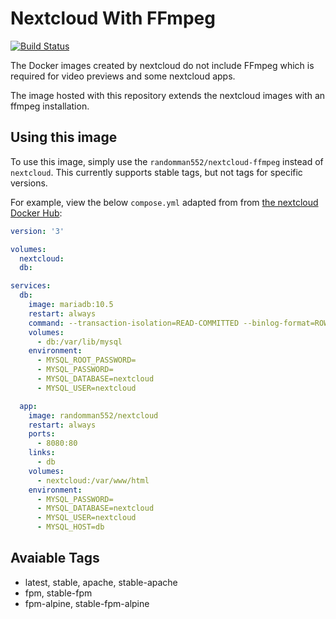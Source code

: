 # Nextcloud With FFmpeg
[![Build Status](https://drone.ggrainger.uk/api/badges/ggrainger/Nextcloud-FFmpeg/status.svg)](https://drone.ggrainger.uk/ggrainger/Nextcloud-FFmpeg)

The Docker images created by nextcloud do not include FFmpeg which is required for video previews and some nextcloud apps.

The image hosted with this repository extends the nextcloud images with an ffmpeg installation.

## Using this image
To use this image, simply use the `randomman552/nextcloud-ffmpeg` instead of `nextcloud`. This currently supports stable tags, but not tags for specific versions.

For example, view the below `compose.yml` adapted from from [the nextcloud Docker Hub](https://hub.docker.com/_/nextcloud/):

```yaml
version: '3'

volumes:
  nextcloud:
  db:

services:
  db:
    image: mariadb:10.5
    restart: always
    command: --transaction-isolation=READ-COMMITTED --binlog-format=ROW
    volumes:
      - db:/var/lib/mysql
    environment:
      - MYSQL_ROOT_PASSWORD=
      - MYSQL_PASSWORD=
      - MYSQL_DATABASE=nextcloud
      - MYSQL_USER=nextcloud

  app:
    image: randomman552/nextcloud
    restart: always
    ports:
      - 8080:80
    links:
      - db
    volumes:
      - nextcloud:/var/www/html
    environment:
      - MYSQL_PASSWORD=
      - MYSQL_DATABASE=nextcloud
      - MYSQL_USER=nextcloud
      - MYSQL_HOST=db
```

## Avaiable Tags
- latest, stable, apache, stable-apache
- fpm, stable-fpm
- fpm-alpine, stable-fpm-alpine